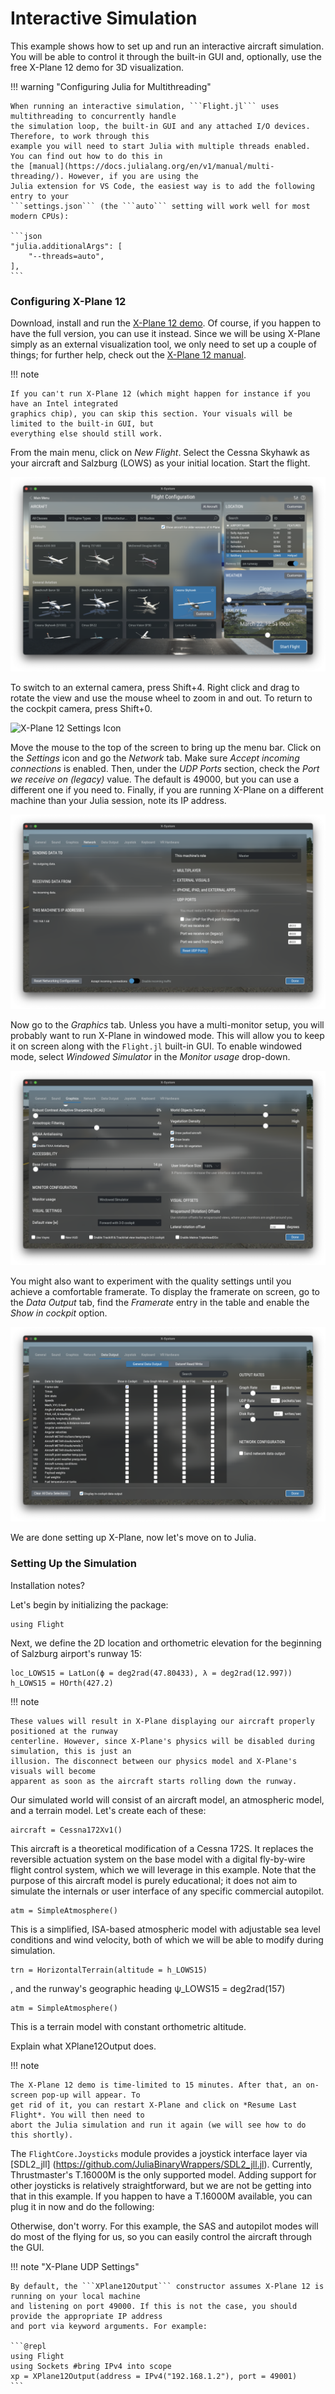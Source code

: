# Interactive Simulation

This example shows how to set up and run an interactive aircraft simulation. You will be able to
control it through the built-in GUI and, optionally, use the free X-Plane 12 demo for 3D
visualization.

!!! warning "Configuring Julia for Multithreading"

    When running an interactive simulation, ```Flight.jl``` uses multithreading to concurrently handle
    the simulation loop, the built-in GUI and any attached I/O devices. Therefore, to work through this
    example you will need to start Julia with multiple threads enabled. You can find out how to do this in
    the [manual](https://docs.julialang.org/en/v1/manual/multi-threading/). However, if you are using the
    Julia extension for VS Code, the easiest way is to add the following entry to your
    ```settings.json``` (the ```auto``` setting will work well for most modern CPUs):

    ```json
    "julia.additionalArgs": [
        "--threads=auto",
    ],
    ```

### Configuring X-Plane 12

Download, install and run the [X-Plane 12 demo](https://www.x-plane.com/desktop/try-it/). Of course,
if you happen to have the full version, you can use it instead. Since we will be using X-Plane
simply as an external visualization tool, we only need to set up a couple of things; for further
help, check out the [X-Plane 12 manual](https://www.x-plane.com/manuals/desktop/).

!!! note

    If you can't run X-Plane 12 (which might happen for instance if you have an Intel integrated
    graphics chip), you can skip this section. Your visuals will be limited to the built-in GUI, but
    everything else should still work.

From the main menu, click on *New Flight*. Select the Cessna Skyhawk as your aircraft and Salzburg
(LOWS) as your initial location. Start the flight.

![X-Plane 12 New Flight Screen](xp12_new_flight.png)

To switch to an external camera, press Shift+4. Right click and drag to rotate the view and
use the mouse wheel to zoom in and out. To return to the cockpit camera, press Shift+0.

![X-Plane 12 Settings Icon](xp12_settings_icon.png)

Move the mouse to the top of the screen to bring up the menu bar. Click on the *Settings* icon and
go the *Network* tab. Make sure *Accept incoming connections* is enabled. Then, under the *UDP
Ports* section, check the *Port we receive on (legacy)* value. The default is 49000, but you can use
a different one if you need to. Finally, if you are running X-Plane on a different machine than your
Julia session, note its IP address.

![X-Plane 12 Network Settings](xp12_network_settings.png)

Now go to the *Graphics* tab. Unless you have a multi-monitor setup, you will probably want to run
X-Plane in windowed mode. This will allow you to keep it on screen along with the ```Flight.jl```
built-in GUI. To enable windowed mode, select *Windowed Simulator* in the *Monitor usage* drop-down.

![X-Plane 12 Graphics Settings](xp12_graphics_settings.png)

You might also want to experiment with the quality settings until you achieve a comfortable
framerate. To display the framerate on screen, go to the *Data Output* tab, find the *Framerate*
entry in the table and enable the *Show in cockpit* option.

![X-Plane 12 Data Output](xp12_data_output.png)

We are done setting up X-Plane, now let's move on to Julia.


### Setting Up the Simulation

Installation notes?

Let's begin by initializing the package:
```@repl ex01
using Flight
```

Next, we define the 2D location and orthometric elevation for the beginning of Salzburg airport's
runway 15:
```@repl ex01
loc_LOWS15 = LatLon(ϕ = deg2rad(47.80433), λ = deg2rad(12.997))
h_LOWS15 = HOrth(427.2)
```

!!! note

    These values will result in X-Plane displaying our aircraft properly positioned at the runway
    centerline. However, since X-Plane's physics will be disabled during simulation, this is just an
    illusion. The disconnect between our physics model and X-Plane's visuals will become
    apparent as soon as the aircraft starts rolling down the runway.

Our simulated world will consist of an aircraft model, an atmospheric model, and a terrain model.
Let's create each of these:

```@repl ex01
aircraft = Cessna172Xv1()
```

This aircraft is a theoretical modification of a Cessna 172S. It replaces the reversible actuation
system on the base model with a digital fly-by-wire flight control system, which we will leverage in
this example. Note that the purpose of this aircraft model is purely educational; it does not aim to
simulate the internals or user interface of any specific commercial autopilot.

```@repl ex01
atm = SimpleAtmosphere()
```

This is a simplified, ISA-based atmospheric model with adjustable sea level conditions and wind
velocity, both of which we will be able to modify during simulation.


```@repl ex01
trn = HorizontalTerrain(altitude = h_LOWS15)
```

, and the runway's geographic heading
ψ_LOWS15 = deg2rad(157)
```@repl ex01
atm = SimpleAtmosphere()
```

This is a terrain model with constant orthometric altitude.




Explain what XPlane12Output does.

!!! note

    The X-Plane 12 demo is time-limited to 15 minutes. After that, an on-screen pop-up will appear. To
    get rid of it, you can restart X-Plane and click on *Resume Last Flight*. You will then need to
    abort the Julia simulation and run it again (we will see how to do this shortly).



The ```FlightCore.Joysticks``` module provides a joystick interface layer via [SDL2_jll]
(https://github.com/JuliaBinaryWrappers/SDL2_jll.jl). Currently, Thrustmaster's T.16000M is the only
supported model. Adding support for other joysticks is relatively straightforward, but we are not be
getting into that in this example. If you happen to have a T.16000M available, you can plug it in
now and do the following:

Otherwise, don't worry. For this example, the SAS and autopilot modes will do most of the flying for
us, so you can easily control the aircraft through the GUI.

!!! note "X-Plane UDP Settings"

    By default, the ```XPlane12Output``` constructor assumes X-Plane 12 is running on your local machine
    and listening on port 49000. If this is not the case, you should provide the appropriate IP address
    and port via keyword arguments. For example:

    ```@repl
    using Flight
    using Sockets #bring IPv4 into scope
    xp = XPlane12Output(address = IPv4("192.168.1.2"), port = 49001)
    ```



<!-- Along the way, we will briefly introduce/touch upon some key concepts in the Flight.jl package. -->
